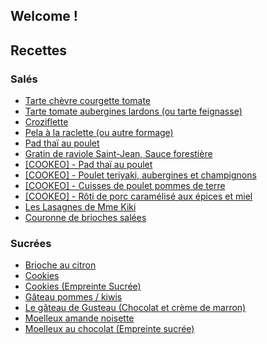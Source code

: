 ## Welcome ! 

## Recettes 

### Salés 

* [Tarte chèvre courgette tomate](sale/tarte-chevre-courgette-tomate.html)
* [Tarte tomate aubergines lardons (ou tarte feignasse)](sale/tarte-tomate-aubergine-lardon.html)
* [Croziflette](sale/croziflette.html)
* [Pela à la raclette (ou autre formage)](sale/pela_raclette.html)
* [Pad thaï au poulet](sale/pad_thai_poulet.html)
* [Gratin de raviole Saint-Jean, Sauce forestière](sale/gratin_raviole_forestiere.html)
* [[COOKEO] - Pad thaï au poulet](sale/pad_thai_poulet_cookeo.html)
* [[COOKEO] - Poulet teriyaki, aubergines et champignons](sale/poulet_teriyaki.html)
* [[COOKEO] - Cuisses de poulet pommes de terre](sale/cuisse_poulet_pomme_terre.html)
* [[COOKEO] - Rôti de porc caramélisé aux épices et miel](sale/roti_porc_epice_miel.html)
* [Les Lasagnes de Mme Kiki](sale/lasagne_mme_kiki.html)
* [Couronne de brioches salées](sale/couronne_brioche_salees.html)

### Sucrées

* [Brioche au citron](sucree/brioche_citron.html)
* [Cookies](sucree/cookies.html)
* [Cookies (Empreinte Sucrée)](sucree/cookie_v2.html)
* [Gâteau pommes / kiwis](sucree/gateau_pommes_kiwis.html)
* [Le gâteau de Gusteau (Chocolat et crème de marron)](sucree/gateau_gusteau.html)
* [Moelleux amande noisette](sucree/moelleux_amande_noisette.html)
* [Moelleux au chocolat (Empreinte sucrée)](sucree/moelleux_chocolat.html)
